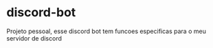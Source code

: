 # discord-bot
Projeto pessoal, esse discord bot tem funcoes especificas para o meu servidor de discord
